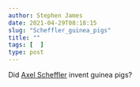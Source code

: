 ```yaml
---
author: Stephen James
date: 2021-04-29T08:18:15
slug: "Scheffler_guinea_pigs"
title: ""
tags: [  ]
type: post
---
```

Did [Axel Scheffler](https://axelscheffler.com) invent guinea pigs?
